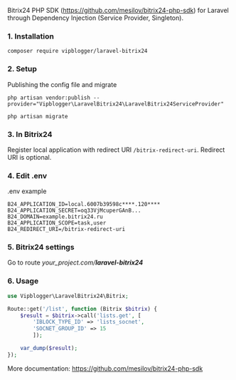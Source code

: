 Bitrix24 PHP SDK (https://github.com/mesilov/bitrix24-php-sdk) for Laravel through Dependency Injection (Service Provider, Singleton).

### 1. Installation

`composer require vipblogger/laravel-bitrix24`

### 2. Setup
Publishing the config file and migrate

`php artisan vendor:publish --provider="Vipblogger\LaravelBitrix24\LaravelBitrix24ServiceProvider"`

`php artisan migrate`

### 3. In Bitrix24
Register local application with redirect URI `/bitrix-redirect-uri`. Redirect URI is optional.

### 4. Edit .env
.env example

```
B24_APPLICATION_ID=local.6007b39598c****.120****
B24_APPLICATION_SECRET=oq33VjMcuperGAnB...
B24_DOMAIN=example.bitrix24.ru
B24_APPLICATION_SCOPE=task,user
B24_REDIRECT_URI=/bitrix-redirect-uri
```

### 5. Bitrix24 settings
Go to route *your_project.com/**laravel-bitrix24***

### 6. Usage

```php
use Vipblogger\LaravelBitrix24\Bitrix;

Route::get('/list', function (Bitrix $bitrix) {
    $result = $bitrix->call('lists.get', [
        'IBLOCK_TYPE_ID' => 'lists_socnet',
        'SOCNET_GROUP_ID' => 15
        ]);

    var_dump($result);
});
```

More documentation: https://github.com/mesilov/bitrix24-php-sdk